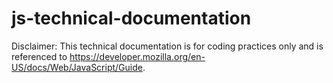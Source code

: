 # js-technical-documentation
Disclaimer: This technical documentation is for coding practices only and is referenced to https://developer.mozilla.org/en-US/docs/Web/JavaScript/Guide.

